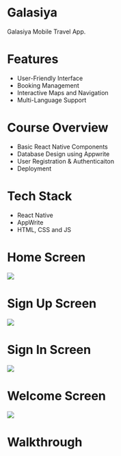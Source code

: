 # Galasiya
Galasiya Mobile Travel App.

# Features
* User-Friendly Interface
* Booking Management
* Interactive Maps and Navigation
* Multi-Language Support

# Course Overview
* Basic React Native Components
* Database Design using Appwrite
* User Registration & Authenticaiton
* Deployment

# Tech Stack
* React Native
* AppWrite
* HTML, CSS and JS

# Home Screen
<img src="assets/images/screenshot/home.jpg">  

# Sign Up Screen
<img src="assets/images/screenshot/signup.jpg">  

# Sign In Screen
<img src="assets/images/screenshot/login.jpg">  

# Welcome Screen
<img src="assets/images/screenshot/welcome.jpg">  

# Walkthrough
